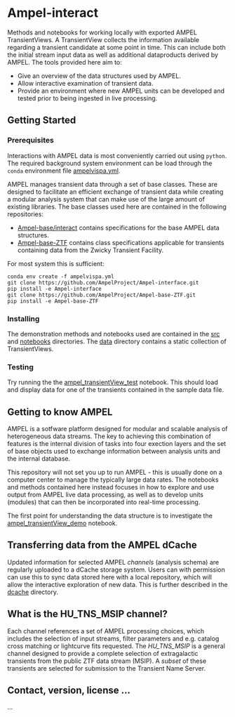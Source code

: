 # Ampel-interact

Methods and notebooks for working locally with exported AMPEL TransientViews. A TransientView collects the information available regarding a transient candidate at some point in time. This can include both the initial stream input data as well as additional dataproducts derived by AMPEL. The tools provided here aim to:

* Give an overview of the data structures used by AMPEL.
* Allow interactive examination of transient data.
* Provide an environment where new AMPEL units can be developed and tested prior to being ingested in live processing.

## Getting Started

### Prerequisites

Interactions with AMPEL data is most conveniently carried out using `python`. The required background system environment can be load through the `conda` environment file [ampelvispa.yml](ampelvispa.yml).

AMPEL manages transient data through a set of base  classes. These are designed to facilitate an efficient exchange of transient data while creating a modular analysis system that can make use of the large amount of existing libraries. The base classes used here are contained in the following repositories:
* [Ampel-base/interact](https://github.com/AmpelProject/Ampel-interface) contains specifications for the base AMPEL data structures.
* [Ampel-base-ZTF](https://github.com/AmpelProject/Ampel-base-ZTF) contains class specifications applicable for transients containing data from the Zwicky Transient Facility.

For most system this is sufficient:
```
conda env create -f ampelvispa.yml
git clone https://github.com/AmpelProject/Ampel-interface.git
pip install -e Ampel-interface
git clone https://github.com/AmpelProject/Ampel-base-ZTF.git
pip install -e Ampel-base-ZTF
```

### Installing 

The demonstration methods and notebooks used are contained in the [src](src) and [notebooks](notebooks) directories. The [data](data) directory contains a static collection of TransientViews. 


### Testing

Try running the the [ampel_transientView_test](notebooks/ampel_transientView_test.ipynb) notebook. This should load and display data for one of the transients contained in the sample data file.

## Getting to know AMPEL

AMPEL is a sotfware platform designed for modular and scalable analysis of heterogeneous data streams. The key to achieving this combination of features is the internal division of tasks into four exection layers and the set of base objects used to exchange information between analysis units and the internal database. 

This repository will not set you up to run AMPEL - this is usually done on a computer center to manage the typically large data rates. The notebooks and methods contained here instead focuses in how to explore and use output from AMPEL live data processing, as well as to develop units (modules) that can then be incorporated into real-time processing.

The first point for understanding the data structure is to investigate the [ampel_transientView_demo](notebooks/ampel_transientView_demo.ipynb) notebook. 


## Transferring data from the AMPEL dCache 

Updated information for selected AMPEL *channels* (analysis schema) are regularly uploaded to a dCache storage system. Users can with permission can use this to sync data stored here with a local repository, which will allow the interactive exploration of new data. This is further described in the [dcache](dcache) directory.

## What is the HU_TNS_MSIP channel?

Each channel references a set of AMPEL processing choices, which includes the selection of input streams, filter parameters and e.g. catalog cross matching or lightcurve fits requested. The *HU_TNS_MSIP* is a general channel designed to provide a complete selection of extragalactic transients from the public ZTF data stream (MSIP). A *subset* of these transients are selected for submission to the Transient Name Server.

## Contact, version, license ...

... 


